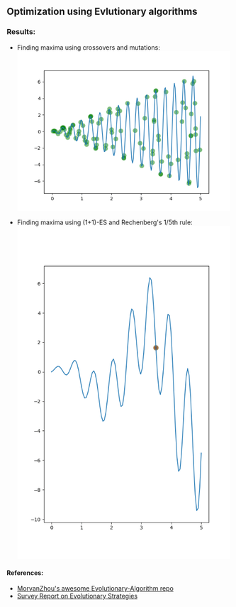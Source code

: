 ## Optimization using Evlutionary algorithms


### Results:


* Finding maxima using crossovers and mutations:
![Evolution](figs/size_1_DNA/evolution.gif)

* Finding maxima using (1+1)-ES and Rechenberg's 1/5th rule:
![Evolution](figs/1_plus_1/animation.gif)

#### References:
* [MorvanZhou's awesome Evolutionary-Algorithm repo](https://github.com/MorvanZhou/Evolutionary-Algorithm)
* [Survey Report on Evolutionary Strategies](http://www.cmap.polytechnique.fr/~nikolaus.hansen/es-overview-2015.pdf)

